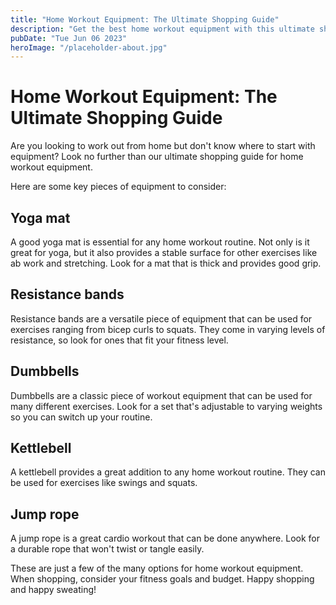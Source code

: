 ```yaml
---
title: "Home Workout Equipment: The Ultimate Shopping Guide"
description: "Get the best home workout equipment with this ultimate shopping guide. From yoga mats to dumbbells, we&#39;ve got you covered."
pubDate: "Tue Jun 06 2023"
heroImage: "/placeholder-about.jpg"
---
```


# Home Workout Equipment: The Ultimate Shopping Guide

Are you looking to work out from home but don&#39;t know where to start with equipment? Look no further than our ultimate shopping guide for home workout equipment.

Here are some key pieces of equipment to consider:

## Yoga mat

A good yoga mat is essential for any home workout routine. Not only is it great for yoga, but it also provides a stable surface for other exercises like ab work and stretching. Look for a mat that is thick and provides good grip.

## Resistance bands

Resistance bands are a versatile piece of equipment that can be used for exercises ranging from bicep curls to squats. They come in varying levels of resistance, so look for ones that fit your fitness level.

## Dumbbells

Dumbbells are a classic piece of workout equipment that can be used for many different exercises. Look for a set that&#39;s adjustable to varying weights so you can switch up your routine.

## Kettlebell

A kettlebell provides a great addition to any home workout routine. They can be used for exercises like swings and squats.

## Jump rope

A jump rope is a great cardio workout that can be done anywhere. Look for a durable rope that won&#39;t twist or tangle easily.

These are just a few of the many options for home workout equipment. When shopping, consider your fitness goals and budget. Happy shopping and happy sweating!